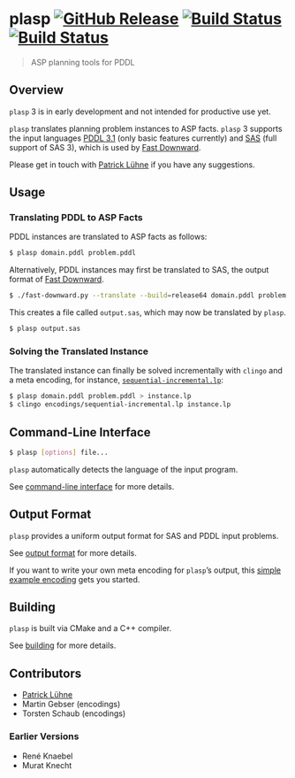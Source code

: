 # plasp [![GitHub Release](https://img.shields.io/github/release/potassco/plasp.svg?maxAge=3600)](https://github.com/potassco/plasp/releases) [![Build Status](https://img.shields.io/travis/potassco/plasp/master.svg?maxAge=3600&label=build%20%28master%29)](https://travis-ci.org/potassco/plasp?branch=master) [![Build Status](https://img.shields.io/travis/potassco/plasp/develop.svg?maxAge=3600&label=build%20%28develop%29)](https://travis-ci.org/potassco/plasp?branch=develop)

> ASP planning tools for PDDL

## Overview

`plasp` 3 is in early development and not intended for productive use yet.

`plasp` translates planning problem instances to ASP facts.
`plasp` 3 supports the input languages [PDDL 3.1](https://helios.hud.ac.uk/scommv/IPC-14/software.html) (only basic features currently) and [SAS](http://www.fast-downward.org/TranslatorOutputFormat) (full support of SAS 3), which is used by [Fast Downward](http://www.fast-downward.org/).

Please get in touch with [Patrick Lühne](https://www.luehne.de) if you have any suggestions.

## Usage

### Translating PDDL to ASP Facts

PDDL instances are translated to ASP facts as follows:

```bash
$ plasp domain.pddl problem.pddl
```

Alternatively, PDDL instances may first be translated to SAS, the output format of [Fast Downward](http://www.fast-downward.org/).

```bash
$ ./fast-downward.py --translate --build=release64 domain.pddl problem.pddl
```

This creates a file called `output.sas`, which may now be translated by `plasp`.

```bash
$ plasp output.sas
```

### Solving the Translated Instance

The translated instance can finally be solved incrementally with `clingo` and a meta encoding, for instance, [`sequential-incremental.lp`](encodings/sequential-incremental.lp):

```bash
$ plasp domain.pddl problem.pddl > instance.lp
$ clingo encodings/sequential-incremental.lp instance.lp
```

## Command-Line Interface

```bash
$ plasp [options] file...
```

`plasp` automatically detects the language of the input program.

See [command-line interface](doc/command-line-interface.md) for more details.

## Output Format

`plasp` provides a uniform output format for SAS and PDDL input problems.

See [output format](doc/output-format.md) for more details.

If you want to write your own meta encoding for `plasp`’s output, this [simple example encoding](encodings/sequential-incremental.lp) gets you started.

## Building

`plasp` is built via CMake and a C++ compiler.

See [building](doc/building.md) for more details.

## Contributors

* [Patrick Lühne](https://www.luehne.de)
* Martin Gebser (encodings)
* Torsten Schaub (encodings)

### Earlier Versions

* René Knaebel
* Murat Knecht
